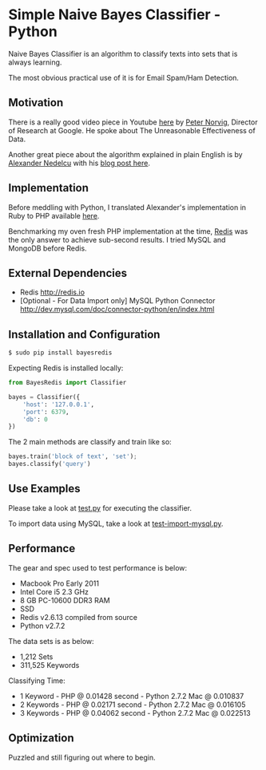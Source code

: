 Simple Naive Bayes Classifier - Python
======================================

Naive Bayes Classifier is an algorithm to classify texts into sets that is always learning.

The most obvious practical use of it is for Email Spam/Ham Detection.

Motivation
----------

There is a really good video piece in Youtube [here](http://www.youtube.com/watch?v=yvDCzhbjYWs) by [Peter Norvig](http://en.wikipedia.org/wiki/Peter_Norvig), Director of Research at Google. He spoke about The Unreasonable Effectiveness of Data.

Another great piece about the algorithm explained in plain English is by [Alexander Nedelcu](https://www.bionicspirit.com/pages/about.html) with his [blog post here](http://bionicspirit.com/blog/2012/02/09/howto-build-naive-bayes-classifier.html).

Implementation
--------------

Before meddling with Python, I translated Alexander's implementation in Ruby to PHP available [here](https://github.com/tistaharahap/Simple-Naive-Bayes-Classifier-for-PHP).

Benchmarking my oven fresh PHP implementation at the time, [Redis](http://redis.io) was the only answer to achieve sub-second results. I tried MySQL and MongoDB before Redis.

External Dependencies
---------------------
- Redis <http://redis.io>
- [Optional - For Data Import only] MySQL Python Connector <http://dev.mysql.com/doc/connector-python/en/index.html>

Installation and Configuration
------------------------------

```bash
$ sudo pip install bayesredis
```

Expecting Redis is installed locally:

```python
from BayesRedis import Classifier

bayes = Classifier({
    'host': '127.0.0.1',
    'port': 6379,
    'db': 0
})
```

The 2 main methods are classify and train like so:

```python
bayes.train('block of text', 'set');
bayes.classify('query')
```

Use Examples
------------

Please take a look at [test.py](https://github.com/tistaharahap/python-bayes-redis/blob/master/test.py) for executing the classifier.

To import data using MySQL, take a look at [test-import-mysql.py](https://github.com/tistaharahap/python-bayes-redis/blob/master/test-import-mysql.py).

Performance
-----------

The gear and spec used to test performance is below:
- Macbook Pro Early 2011
- Intel Core i5 2.3 GHz
- 8 GB PC-10600 DDR3 RAM
- SSD
- Redis v2.6.13 compiled from source
- Python v2.7.2

The data sets is as below:
- 1,212 Sets
- 311,525 Keywords

Classifying Time:
- 1 Keyword - PHP @ 0.01428 second - Python 2.7.2 Mac @ 0.010837
- 2 Keywords - PHP @ 0.02171 second - Python 2.7.2 Mac @ 0.016105
- 3 Keywords - PHP @ 0.04062 second - Python 2.7.2 Mac @ 0.022513

Optimization
------------

Puzzled and still figuring out where to begin.